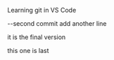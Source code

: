 Learning git in VS Code 


--second commit
add another line 

it is the final version

this one is last 